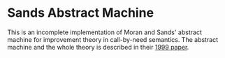 # Sands Abstract  Machine

This is an incomplete implementation of Moran and Sands' abstract machine for improvement theory in call-by-need semantics.
The abstract machine and the whole theory is described in their [1999 paper](http://dl.acm.org/citation.cfm?id=292547&dl=ACM&coll=DL&CFID=685253895&CFTOKEN=44765828).
